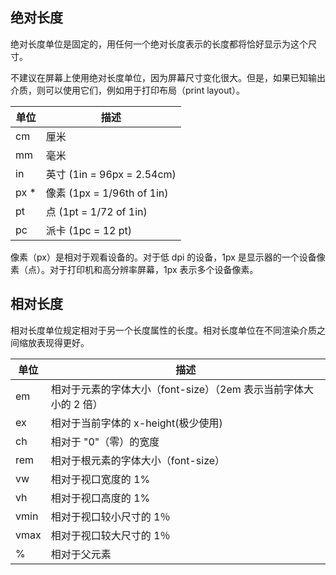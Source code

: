 ## 绝对长度

绝对长度单位是固定的，用任何一个绝对长度表示的长度都将恰好显示为这个尺寸。

不建议在屏幕上使用绝对长度单位，因为屏幕尺寸变化很大。但是，如果已知输出介质，则可以使用它们，例如用于打印布局（print layout）。

| 单位   | 描述          |
| ---- | -------------- |
| cm   | 厘米                       |
| mm   | 毫米                       |
| in   | 英寸 (1in = 96px = 2.54cm) |
| px * | 像素 (1px = 1/96th of 1in) | 
| pt   | 点 (1pt = 1/72 of 1in)    |
| pc   | 派卡 (1pc = 12 pt)         | 

像素（px）是相对于观看设备的。对于低 dpi 的设备，1px 是显示器的一个设备像素（点）。对于打印机和高分辨率屏幕，1px 表示多个设备像素。

## 相对长度

相对长度单位规定相对于另一个长度属性的长度。相对长度单位在不同渲染介质之间缩放表现得更好。

| 单位   | 描述      |
| ---- | --------- |
| em   | 相对于元素的字体大小（font-size）（2em 表示当前字体大小的 2 倍） |
| ex   | 相对于当前字体的 x-height(极少使用)     |
| ch   | 相对于 "0"（零）的宽度   |
| rem  | 相对于根元素的字体大小（font-size）  |
| vw   | 相对于视口宽度的 1%    |
| vh   | 相对于视口高度的 1%          |
| vmin | 相对于视口较小尺寸的 1％     |
| vmax | 相对于视口较大尺寸的 1％        |
| %    | 相对于父元素|